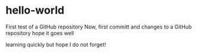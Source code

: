 # hello-world
First test of a GitHub repository
Now, first committ and changes to a GitHub repository hope it goes well

learning quickly but hope I do not forget!
